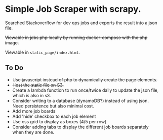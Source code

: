 # Simple Job Scraper with scrapy.

Searched Stackoverflow for dev ops jobs and exports the result into a json file.

~~Viewable in jobs.php locally by running docker-compose with the php image.~~

Viewable in `static_page/index.html`. 

## To Do
- ~~Use javascript instead of php to dynamically create the page elements.~~
- ~~Host the static file on S3.~~
- Create a lambda function to run once/twice daily to update the json file, which is also in s3.
- Consider writing to a database (dynamoDB?) instead of using json. Need persistence but also minimal cost.
- Add more job boards
- Add 'hide' checkbox to each job element
- Use css grid to display as boxes (4/5 per row)
- Consider adding tabs to display the different job boards separately when they are done.
